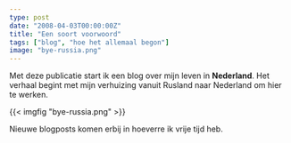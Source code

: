 ```yaml
---
type: post
date: "2008-04-03T00:00:00Z"
title: "Een soort voorwoord"
tags: ["blog", "hoe het allemaal begon"]
image: "bye-russia.png"
---
```


Met deze publicatie start ik een blog over mijn leven in **Nederland**. Het verhaal begint met mijn verhuizing vanuit Rusland naar Nederland om hier te werken.

<!--more-->

{{< imgfig "bye-russia.png" >}}

Nieuwe blogposts komen erbij in hoeverre ik vrije tijd heb.
